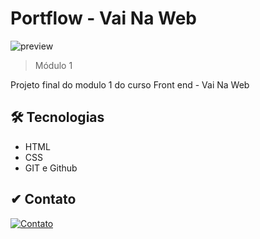 # Portflow -  Vai Na Web

![preview](./.gituhub/preview.png)

> Módulo 1 

Projeto final do modulo 1 do curso Front end - Vai Na Web



## 🛠 Tecnologias

- HTML
- CSS
- GIT e Github

## ✔ Contato

[![Contato](https://img.shields.io/badge/LinkedIn-0077B5?style=for-the-badge&logo=linkedin&logoColor=white)](https://www.linkedin.com/in/elton-nobreza-67029ab5/)

